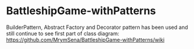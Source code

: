 # BattleshipGame-withPatterns
BuilderPattern, Abstract Factory and Decorator pattern has been used and still continue
to see first part of class diagram:
https://github.com/MrymSena/BattleshipGame-withPatterns/wiki
